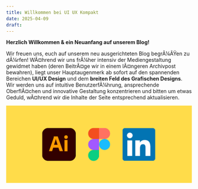 ```yaml
---
title: Willkommen bei UI UX Kompakt
date: 2025-04-09
draft:
---
```


**Herzlich Willkommen & ein Neuanfang auf unserem Blog!**

Wir freuen uns, euch auf unserem neu ausgerichteten Blog begrÃ¼ÃŸen zu dÃ¼rfen! WÃ¤hrend wir uns frÃ¼her intensiv der Mediengestaltung gewidmet haben (deren BeitrÃ¤ge wir in einem lÃ¤ngeren Archivpost bewahren), liegt unser Hauptaugenmerk ab sofort auf den spannenden Bereichen **UI/UX Design** und dem **breiten Feld des Grafischen Designs**. Wir werden uns auf intuitive BenutzerfÃ¼hrung, ansprechende OberflÃ¤chen und innovative Gestaltung konzentrieren und bitten um etwas Geduld, wÃ¤hrend wir die Inhalte der Seite entsprechend aktualisieren.



![Untitled.jpg](/images/Untitled.jpg)

